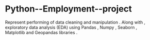 # Python--Employment--project
Represent performing of data cleaning and manipulation . Along with , exploratory data analysis (EDA) using Pandas , Numpy , Seaborn , Matplotlib and Geopandas libraries .

